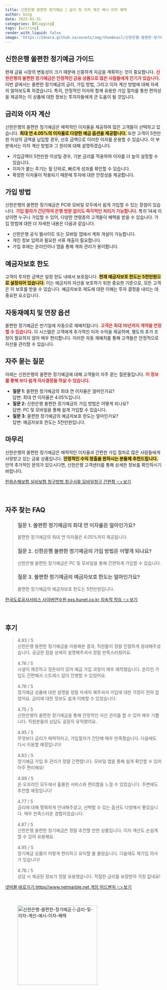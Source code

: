 ```yaml
---
title: 신한은행 쏠편한 정기예금 | 금리 및 이자 계산 예시 이자 혜택
author: bing
date: 2025-01-31
categories: [Blogging]
tags: [writing]
render_with_liquid: false
image: 'https://24nara.github.io/assets/img/thumbnail/신한은행-쏠편한-정기예금-|-금리-및-이자-계산-예시-이자-혜택.webp'
---
```

<h2 id='신한은행_쏠편한_정기예금_가이드'>신한은행 쏠편한 정기예금 가이드</h2>

<p>현재 금융 시장의 변동성이 크기 때문에 신중하게 자금을 계획하는 것이 중요합니다. <b><span style="color: #ee2323;">신한은행의 쏠편한 정기예금은 안정적인 금융 상품으로 많은 사람들에게 인기가 있습니다.</span></b> 이번 글에서는 쏠편한 정기예금의 금리, 가입 방법, 그리고 이자 계산 방법에 대해 자세히 알아보도록 하겠습니다. 특히, 안정적인 이자와 함께 유용한 가입 절차를 통한 편의성을 제공하는 이 상품에 대한 정보는 투자자들에게 큰 도움이 될 것입니다.</p>

<h2 id='금리와_이자_계산'>금리와 이자 계산</h2>

<p>신한은행의 쏠편한 정기예금은 매력적인 이자율을 제공하여 많은 고객들이 선택하고 있습니다. <b><span style="background-color: #ffe066;">최대 연 4.05%의 이자율로 다양한 예금 옵션을 제공합니다.</span></b> 또한 고객이 5천만원 이상의 금액을 납입할 경우, 선호 금액으로 이러한 이자를 운용할 수 있습니다. 이 부분에서는 이자 계산 방법과 그 원리에 대해 설명하겠습니다.</p>

<ul>
    <li>가입금액이 5천만원 이상일 경우, 기본 금리를 적용하여 이자를 더 높이 설정할 수 있습니다.</li>
    <li>이자가 붙는 주기는 월 단위로, 빠르게 성과를 확인할 수 있습니다.</li>
    <li>확정한 이자율이 적용되기 때문에 투자에 대한 안정성을 제공합니다.</li>
</ul>

<h2 id='가입_방법'>가입 방법</h2>

<p>신한은행의 쏠편한 정기예금은 PC와 모바일 모두에서 쉽게 가입할 수 있는 장점이 있습니다. <b><span style="color: #ee2323;">가입 절차가 간단하여 은행 방문 없이도 즉각적인 처리가 가능합니다.</span></b> 특히 14세 이상이면 누구나 가입할 수 있어, 다양한 연령층의 고객들이 혜택을 받을 수 있습니다. 가입 방법에 대한 더 자세한 내용은 다음과 같습니다.</p>

<ul>
    <li>신한은행 공식 웹사이트 또는 모바일 앱에서 계좌 개설이 가능합니다.</li>
    <li>개인 정보 입력과 필요한 서류 제출이 필요합니다.</li>
    <li>가입 후에는 온라인이나 앱을 통해 계좌 관리가 용이합니다.</li>
</ul>

<h2 id='예금자보호_한도'>예금자보호 한도</h2>

<p>고객이 투자한 금액은 일정 한도 내에서 보호됩니다. <b><span style="background-color: #ffe066;">현재 예금자보호 한도는 5천만원으로 설정되어 있습니다.</span></b> 이는 예금자의 자산을 보호하기 위한 중요한 기준으로, 모든 고객은 이 보호를 받을 수 있습니다. 예금자보호 제도에 대한 이해는 투자 결정을 내리는 데 중요한 요소입니다.</p>

<h2 id='자동재예치_및_연장_옵션'>자동재예치 및 연장 옵션</h2>

<p>쏠편한 정기예금은 만기일에 자동으로 재예치됩니다. <b><span style="color: #ee2323;">고객은 최대 10년까지 계약을 연장할 수 있습니다.</span></b> 이 시스템은 고객에게 추가적인 이자 수익을 제공하며, 별도의 추가 조정이 필요하지 않아 매우 편리합니다. 이러한 자동 재예치를 통해 고객들은 안정적으로 자산을 관리할 수 있습니다.</p>

<h2 id='자주_묻는_질문'>자주 묻는 질문</h2>

<p>아래는 신한은행의 쏠편한 정기예금에 대해 고객들이 자주 묻는 질문들입니다. <b><span style="color: #ee2323;">이 정보를 통해 보다 쉽게 의사결정을 하실 수 있습니다.</span></b></p>

<ul>
    <li><b>질문 1:</b> 쏠편한 정기예금의 최대 연 이자율은 얼마인가요? <br>답변: 최대 연 이자율은 4.05%입니다.</li>
    <li><b>질문 2:</b> 신한은행 쏠편한 정기예금의 가입 방법은 어떻게 되나요? <br>답변: PC 및 모바일을 통해 쉽게 가입할 수 있습니다.</li>
    <li><b>질문 3:</b> 쏠편한 정기예금의 예금자보호 한도는 얼마인가요? <br>답변: 예금자보호 한도는 5천만원입니다.</li>
</ul>

<h2 id='마무리'>마무리</h2>

<p>신한은행의 쏠편한 정기예금은 매력적인 이자율과 간편한 가입 절차로 많은 사람들에게 사랑받고 있는 금융 상품입니다. <b><span style="background-color: #ffe066;">안정적인 수익 창출을 원하시는 분들께 추천드립니다.</span></b> 만약 추가적인 문의가 있으시다면, 신한은행 고객센터를 통해 상세한 정보를 확인하시기 바랍니다.</p>
<p><a class="click-button" title="한화손해보험 실비보험 청구방법 청구서류 모바일청구 간편함" href="https://24nara.github.io/posts/%ED%95%9C%ED%99%94%EC%86%90%ED%95%B4%EB%B3%B4%ED%97%98-%EC%8B%A4%EB%B9%84%EB%B3%B4%ED%97%98-%EC%B2%AD%EA%B5%AC%EB%B0%A9%EB%B2%95-%EC%B2%AD%EA%B5%AC%EC%84%9C%EB%A5%98-%EB%AA%A8%EB%B0%94%EC%9D%BC%EC%B2%AD%EA%B5%AC-%EA%B0%84%ED%8E%B8%ED%95%A8/" rel="dofollow">한화손해보험 실비보험 청구방법 청구서류 모바일청구 간편함 👈 보기</a></p><br>
<h2 id='자주_찾는_FAQ'>자주 찾는 FAQ</h2>
<div itemscope="" itemtype="https://schema.org/FAQPage"> 
<blockquote> 
<div itemscope="" itemprop="mainEntity" itemtype="https://schema.org/Question"> 
<h3 itemprop="name">질문 1. 쏠편한 정기예금의 최대 연 이자율은 얼마인가요?</h3> 
<div itemscope="" itemprop="acceptedAnswer" itemtype="https://schema.org/Answer"> 
<span itemprop="text"> 
<p>쏠편한 정기예금의 최대 연 이자율은 4.05%까지 제공됩니다.</p> 
</span> 
</div> 
</div> 
<div itemscope="" itemprop="mainEntity" itemtype="https://schema.org/Question"> 
<h3 itemprop="name">질문 2. 신한은행 쏠편한 정기예금의 가입 방법은 어떻게 되나요?</h3> 
<div itemscope="" itemprop="acceptedAnswer" itemtype="https://schema.org/Answer"> 
<span itemprop="text"> 
<p>신한은행 쏠편한 정기예금은 PC 및 모바일을 통해 간편하게 가입할 수 있습니다.</p> 
</span> 
</div> 
</div> 
<div itemscope="" itemprop="mainEntity" itemtype="https://schema.org/Question"> 
<h3 itemprop="name">질문 3. 쏠편한 정기예금의 예금자보호 한도는 얼마인가요?</h3> 
<div itemscope="" itemprop="acceptedAnswer" itemtype="https://schema.org/Answer"> 
<span itemprop="text"> 
<p>쏠편한 정기예금의 예금자보호 한도는 5천만원입니다.</p> 
</span> 
</div> 
</div> 
</blockquote> 
</div>
<p><a class="click-button" title="한국도로공사서비스 사이버연수원 exs.hunet.co.kr 지속적 학습" href="https://24nara.github.io/posts/%ED%95%9C%EA%B5%AD%EB%8F%84%EB%A1%9C%EA%B3%B5%EC%82%AC%EC%84%9C%EB%B9%84%EC%8A%A4-%EC%82%AC%EC%9D%B4%EB%B2%84%EC%97%B0%EC%88%98%EC%9B%90-exs.hunet.co.kr-%EC%A7%80%EC%86%8D%EC%A0%81-%ED%95%99%EC%8A%B5/" rel="dofollow">한국도로공사서비스 사이버연수원 exs.hunet.co.kr 지속적 학습 👈 보기</a></p><br>
<h2 id='후기'>후기</h2>
<div itemscope itemtype="https://schema.org/Product">
  <blockquote>
  <div itemprop="review" itemscope itemtype="https://schema.org/Review">
      <div itemprop="reviewRating" itemscope itemtype="https://schema.org/Rating"> <span itemprop="ratingValue">4.93</span> / <span itemprop="bestRating">5</span> </div>
      <span itemprop="reviewBody">신한은행 쏠편한 정기예금을 이용해본 결과, 직원들이 정말 친절하게 응대해주셨습니다. 궁금한 점을 상세히 설명해주셔서 정말 만족스러웠어요.</span>
  </div>
  <br>
  <div itemprop="review" itemscope itemtype="https://schema.org/Review">
      <div itemprop="reviewRating" itemscope itemtype="https://schema.org/Rating"> <span itemprop="ratingValue">4.76</span> / <span itemprop="bestRating">5</span> </div>
      <span itemprop="reviewBody">시설이 깨끗하고 정돈되어 있어 예금 가입 과정이 매우 쾌적했습니다. 온라인 가입도 간편해서 스트레스 없이 진행할 수 있었어요.</span>
  </div>
  <br>
  <div itemprop="review" itemscope itemtype="https://schema.org/Review">
      <div itemprop="reviewRating" itemscope itemtype="https://schema.org/Rating"> <span itemprop="ratingValue">4.76</span> / <span itemprop="bestRating">5</span> </div>
      <span itemprop="reviewBody">정기예금 상품에 대한 설명을 정말 자세히 해주셔서 가입에 대한 걱정이 전혀 없었어요. 금리에 대한 정보도 쉽게 이해할 수 있었습니다.</span>
  </div>
  <br>
  <div itemprop="review" itemscope itemtype="https://schema.org/Review">
      <div itemprop="reviewRating" itemscope itemtype="https://schema.org/Rating"> <span itemprop="ratingValue">4.75</span> / <span itemprop="bestRating">5</span> </div>
      <span itemprop="reviewBody">신한은행의 쏠편한 정기예금을 통해 안정적인 자산 관리를 할 수 있어 매우 기쁩니다. 직원분들의 상담도 굉장히 유익했어요.</span>
  </div>
  <br>
  <div itemprop="review" itemscope itemtype="https://schema.org/Review">
      <div itemprop="reviewRating" itemscope itemtype="https://schema.org/Rating"> <span itemprop="ratingValue">4.95</span> / <span itemprop="bestRating">5</span> </div>
      <span itemprop="reviewBody">무엇보다 금리가 매력적이고, 가입절차가 간단해 매우 만족했습니다. 다음에도 다시 이용할 예정입니다!</span>
  </div>
  <br>
  <div itemprop="review" itemscope itemtype="https://schema.org/Review">
      <div itemprop="reviewRating" itemscope itemtype="https://schema.org/Rating"> <span itemprop="ratingValue">4.83</span> / <span itemprop="bestRating">5</span> </div>
      <span itemprop="reviewBody">정기예금 가입 후 관리가 정말 간편합니다. 모바일 앱을 통해 쉽게 확인할 수 있어 아주 편리해요!</span>
  </div>
  <br>
  <div itemprop="review" itemscope itemtype="https://schema.org/Review">
      <div itemprop="reviewRating" itemscope itemtype="https://schema.org/Rating"> <span itemprop="ratingValue">4.99</span> / <span itemprop="bestRating">5</span> </div>
      <span itemprop="reviewBody">온·오프라인 모두에서 훌륭한 서비스와 편리함을 느낄 수 있었습니다. 주변에도 추천할 예정입니다!</span>
  </div>
  <br>
  <div itemprop="review" itemscope itemtype="https://schema.org/Review">
      <div itemprop="reviewRating" itemscope itemtype="https://schema.org/Rating"> <span itemprop="ratingValue">4.77</span> / <span itemprop="bestRating">5</span> </div>
      <span itemprop="reviewBody">금리에 대해 명확하게 안내해주셨고, 선택할 수 있는 옵션도 다양해서 좋았습니다. 매우 만족스러운 경험이었습니다.</span>
  </div>
  <br>
  <div itemprop="review" itemscope itemtype="https://schema.org/Review">
      <div itemprop="reviewRating" itemscope itemtype="https://schema.org/Rating"> <span itemprop="ratingValue">4.87</span> / <span itemprop="bestRating">5</span> </div>
      <span itemprop="reviewBody">신한은행 쏠편한 정기예금은 정말 추천할 만한 상품입니다. 이자 계산도 손쉽게 할 수 있어 유용해요.</span>
  </div>
  <br>
  <div itemprop="review" itemscope itemtype="https://schema.org/Review">
      <div itemprop="reviewRating" itemscope itemtype="https://schema.org/Rating"> <span itemprop="ratingValue">4.95</span> / <span itemprop="bestRating">5</span> </div>
      <span itemprop="reviewBody">정기예금 상품이 이렇게 편리하고 유익할 줄 몰랐습니다. 다음에도 재가입 의사가 있습니다!</span>
  </div>
  <br>
  <div itemprop="review" itemscope itemtype="https://schema.org/Review">
      <div itemprop="reviewRating" itemscope itemtype="https://schema.org/Rating"> <span itemprop="ratingValue">4.78</span> / <span itemprop="bestRating">5</span> </div>
      <span itemprop="reviewBody">상담 시 제공된 정보가 정말 유용했습니다. 적절한 금리를 보장받아 걱정 없네요!</span>
  </div>
  </blockquote>
</div>
<p><a class="click-button" title="넷마블 바로가기 https//www.netmarble.net 게임 어드벤처" href="https://24nara.github.io/posts/%EB%84%B7%EB%A7%88%EB%B8%94-%EB%B0%94%EB%A1%9C%EA%B0%80%EA%B8%B0-httpswww.netmarble.net-%EA%B2%8C%EC%9E%84-%EC%96%B4%EB%93%9C%EB%B2%A4%EC%B2%98/" rel="dofollow">넷마블 바로가기 https//www.netmarble.net 게임 어드벤처 👈 보기</a></p><br>
<figure class="image"><img src="https://24nara.github.io/assets/img/thumbnail/신한은행-쏠편한-정기예금-|-금리-및-이자-계산-예시-이자-혜택.webp" alt="신한은행-쏠편한-정기예금-|-금리-및-이자-계산-예시-이자-혜택" width="256" height="256"></figure>